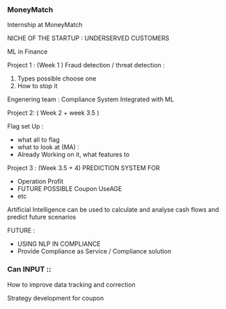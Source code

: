 ### MoneyMatch
Internship at MoneyMatch

NICHE OF THE STARTUP : UNDERSERVED CUSTOMERS 

ML in Finance 

Project 1 :  (Week 1 ) 
Fraud detection / threat detection : 
1. Types possible 
choose one 
2. How to stop it 

Engenering team : Compliance System Integrated with ML 

Project 2:  ( Week 2 + week 3.5  ) 

Flag set Up :
- what all to flag 
- what to look at (MA) :
- Already Working on it, what features to 


Project 3 : (Week 3.5 + 4) 
PREDICTION SYSTEM FOR 
- Operation Profit 
- FUTURE POSSIBLE Coupon UseAGE  
- etc 

 
Artificial Intelligence can be used to calculate and analyse cash flows and predict future scenarios
  


FUTURE : 
- USING NLP IN COMPLIANCE 
- Provide Compliance as Service  / Compliance solution 

### Can INPUT ::
How to improve data tracking and correction

Strategy development for coupon 


